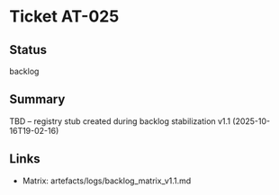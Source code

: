 # Ticket AT-025

## Status
backlog

## Summary
TBD – registry stub created during backlog stabilization v1.1 (2025-10-16T19-02-16)

## Links
- Matrix: artefacts/logs/backlog_matrix_v1.1.md
